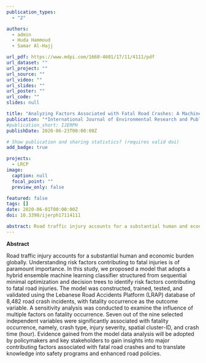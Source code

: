 ```yaml
---
publication_types:
  - "2"

authors:
  - admin
  - Huda Hammoud
  - Samar Al-Hajj

url_pdf: https://www.mdpi.com/1660-4601/17/11/4111/pdf
url_dataset: ""
url_project: ""
url_source: ""
url_video: ""
url_slides: ""
url_poster: ""
url_code: ""
slides: null

title: "Analyzing Factors Associated with Fatal Road Crashes: A Machine Learning Approach"
publication: "*International Journal of Environmental Research and Public Health*"
#publication_short: IJERPH
publishDate: 2020-06-23T00:00:00Z

# Show publication and sharing statistics? (requires valid doi)
add_badge: true

projects:
  - LRCP
image:
  caption: null
  focal_point: ""
  preview_only: false

featured: false
tags: []
date: 2020-06-01T00:00:00Z
doi: 10.3390/ijerph17114111

abstract: Road traffic injury accounts for a substantial human and economic burden globally. Understanding risk factors contributing to fatal injuries is of paramount importance. In this study, we proposed a model that adopts a hybrid ensemble machine learning classifier structured from sequential minimal optimization and decision trees to identify risk factors contributing to fatal road injuries. The model was constructed, trained, tested, and validated using the Lebanese Road Accidents Platform (LRAP) database of 8,482 road crash incidents, with fatality occurrence as the outcome variable. A sensitivity analysis was conducted to examine the influence of multiple factors on fatality occurrence. Seven out of the nine selected independent variables were significantly associated with fatality occurrence, namely, crash type, injury severity, spatial cluster-ID, and crash time (hour). Evidence gained from the model data analysis will be adopted by policymakers and key stakeholders to gain insights into major contributing factors associated with fatal road   crashes and to translate knowledge into safety programs and enhanced road policies.
---
```


**Abstract**

Road traffic injury accounts for a substantial human and economic burden globally. Understanding risk factors contributing to fatal injuries is of paramount importance. In this study, we proposed a model that adopts a hybrid ensemble machine learning classifier structured from sequential minimal optimization and decision trees to identify risk factors contributing to fatal road injuries. The model was constructed, trained, tested, and validated using the Lebanese Road Accidents Platform (LRAP) database of 8,482 road crash incidents, with fatality occurrence as the outcome variable. A sensitivity analysis was conducted to examine the influence of multiple factors on fatality occurrence. Seven out of the nine selected independent variables were significantly associated with fatality occurrence, namely, crash type, injury severity, spatial cluster-ID, and crash time (hour). Evidence gained from the model data analysis will be adopted by policymakers and key stakeholders to gain insights into major contributing factors associated with fatal road   crashes and to translate knowledge into safety programs and enhanced road policies.